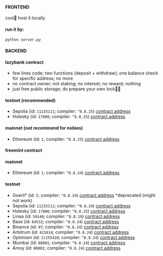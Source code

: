 #### FRONTEND
cool🐷 host it locally
#### run it by:
```
python server.py
```
#### BACKEND
#### lazybank contract
- few lines code; two functions (deposit + withdraw); one balance check for specific address; no more
- no contract owner; not staking; no interest; no reward; nothing
- just free public storage; do prepare your own lock🔐🐷
#### testnet (recommended)
- Sepolia (id: `11155111`; compiler: `^0.8.25`)
[contract address](https://sepolia.etherscan.io/address/0x8eC035FD72E17F3F60001E0B03E82e7D861c98eD)
- Holesky (id: `17000`; compiler: `^0.8.25`)
[contract address](https://holesky.etherscan.io/address/0x07cDb2d8C3130EB39105DCB56ce9622b5f7bFE36)
#### mainnet (not recommend for nobies)
- Ethereum (id: `1`; compiler: `^0.8.25`)
[contract address](https://etherscan.io/address/0xcC17Af1a631Ec81f495202556B371820c80A3679)
#### freemint contract
#### mainnet
- Ethereum (id: `1`; compiler: `^0.8.24`) [contract address](https://etherscan.io/address/0xdf42078b80f3846Ca16C7B62317E56c969698D42)
#### testnet
- Goerli* (id: `5`; compiler: `^0.8.24`) [contract address](https://goerli.etherscan.io/address/0x94a72e3ed15F17633Ae66173A3d307a055385E55) *deprecated (might not work)
- Sepolia (id: `11155111`; compiler: `^0.8.24`) [contract address](https://sepolia.etherscan.io/address/0x9Ef8BAB03aa891Ee625fCfAf0DF482036cf71420)
- Holesky (id: `17000`; compiler: `^0.8.25`) [contract address](https://holesky.etherscan.io/address/0xB4e31320Be11bAab45817414274a3e98577bDafd)
- Linea (id: `59140`; compiler: `^0.8.19`) [contract address](https://goerli.lineascan.build/address/0xC623F092C0aBCef29d9cD6B2B8948469876515D3)
- Base (id: `84532`; compiler: `^0.8.24`) [contract address](https://sepolia.basescan.org/address/0xB4e31320Be11bAab45817414274a3e98577bDafd)
- Binance (id: `97`; compiler: `^0.8.24`) [contract address](https://testnet.bscscan.com/address/0xB95BE2Acdf69E9A5357606f7031933c598259772)
- Arbitrum (id: `421614`; compiler: `^0.8.24`) [contract address](https://sepolia.arbiscan.io/address/0x17C17e1721Bc6fdC1A278ed1AF9600fbFcF154D6)
- Optimism (id: `11155420`; compiler: `^0.8.24`) [contract address](https://sepolia-optimism.etherscan.io/address/0x17F6E6E620cec1054b9E1F15b461Ca8deAfD904c)
- Mumbai (id: `80001`; compiler: `^0.8.24`) [contract address](https://mumbai.polygonscan.com/address/0x7759AcB634563B6D77cbDa9A3CbDC9845f8a12d5)
- Amoy (id: `80002`; compiler: `^0.8.24`) [contract address](https://www.oklink.com/amoy/address/0xa7d555bEF14f10202Bb951DB64095786a040C945)
